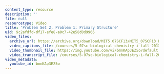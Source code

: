 ```yaml
---
content_type: resource
description: ''
file: null
resourcetype: Video
title: 'Problem Set 2, Problem 1: Primary Structure'
uid: 9c2afdfd-df17-efe8-a0c7-42e58d0d9965
video_files:
  archive_url: https://archive.org/download/MIT5.07SCF13/MIT5_07SCF13_Pset2_Q1_300k.mp4
  video_captions_file: /courses/5-07sc-biological-chemistry-i-fall-2013/d3c493f81f0e516d915ea19a1951037f_bmnKAp3EZ5o.vtt
  video_thumbnail_file: https://img.youtube.com/vi/bmnKAp3EZ5o/default.jpg
  video_transcript_file: /courses/5-07sc-biological-chemistry-i-fall-2013/c5d265ef87b019a1a93d0bef3cc6dd6c_bmnKAp3EZ5o.pdf
video_metadata:
  youtube_id: bmnKAp3EZ5o
---
```

